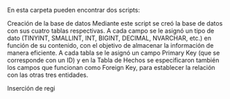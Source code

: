 En esta carpeta pueden encontrar dos scripts:

Creación de la base de datos
Mediante este script se creó la base de datos con sus cuatro tablas respectivas. A cada campo se le asignó un tipo de dato (TINYINT, SMALLINT, INT, BIGINT, DECIMAL, NVARCHAR, etc.) en función de su contenido, con el objetivo de almacenar la información de manera eficiente. A cada tabla se le asignó un campo Primary Key (que se corresponde con un ID) y en la Tabla de Hechos se especificaron también los campos que funcionan como Foreign Key, para establecer la relación con las otras tres entidades.

Inserción de regi
